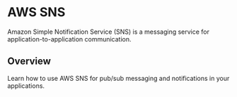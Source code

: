 # AWS SNS

Amazon Simple Notification Service (SNS) is a messaging service for application-to-application communication.

## Overview

Learn how to use AWS SNS for pub/sub messaging and notifications in your applications.